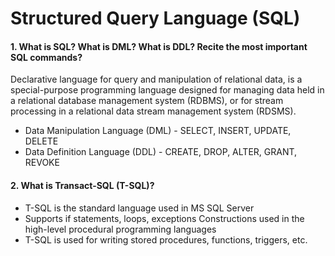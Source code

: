 # Structured Query Language (SQL)
#### 1. What is SQL? What is DML? What is DDL? Recite the most important SQL commands?
Declarative language for query and manipulation of relational data, is a special-purpose programming language designed for managing data held in a relational database management system (RDBMS), or for stream processing in a relational data stream management system (RDSMS).
 - Data Manipulation Language (DML) - SELECT, INSERT, UPDATE, DELETE
 - Data Definition Language (DDL) - CREATE, DROP, ALTER, GRANT, REVOKE

#### 2. What is Transact-SQL (T-SQL)?
 - T-SQL is the standard language used in MS SQL Server
 - Supports if statements, loops, exceptions
Constructions used in the high-level procedural programming languages
 - T-SQL is used for writing stored procedures, functions, triggers, etc.


